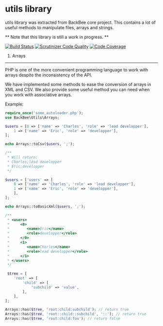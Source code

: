 utils library
==============

utils library was extracted from BackBee core project.
This contains a lot of useful methods to manipulate files, arrays and strings.

** Note that this library is still a work in progress. **

[![Build Status](https://api.travis-ci.org/backbee/utils.svg?branch=master)](https://travis-ci.org/backbee/utils)
[![Scrutinizer Code Quality](https://scrutinizer-ci.com/g/backbee/utils/badges/quality-score.png?b=master)](https://scrutinizer-ci.com/g/backbee/utils/?branch=master)
[![Code Coverage](https://scrutinizer-ci.com/g/backbee/utils/badges/coverage.png?b=master)](https://scrutinizer-ci.com/g/backbee/utils/?branch=master)


1) Arrays
---------

PHP is one of the more convenient programming language to work with arrays
despite the inconsistency of the API.

We have implemented some methods to ease the conversion of arrays in XML and CSV.
We also provide some useful method you can need when you work with associative arrays.

Example:

```php
require_once('some_autoloader.php');
use BackBee\Utils\Arrays;

$users = [0 => ['name' => 'Charles', 'role' => 'lead developper'],
    1 => ['name' => 'Eric', 'role' => 'developper'],
];

echo Arrays::toCsv($users, ';');

/**
 * Will return:
 * Charles;lead developper
 * Eric;developper
 */

$users = ['users' => [
    0 => ['name' => 'Charles', 'role' => 'lead developper'],
    1 => ['name' => 'Eric', 'role' => 'developper'],
    ],
];

echo Arrays::toBasicXml($users, ';');

/**
 * <users>
 *     <0>
 *        <name>Eric</name>
 *        <role>developper</role>
 *     </0>
 *     <1>
 *        <name>Charles</name>
 *        <role>lead developper</role>
 *     </1>
 * </users>
 */

 $tree = [
    'root' => [
        'child' => [
            'subchild' => 'value',
        ],
    ],
];

Arrays::has($tree, 'root:child:subchild'); // return true
Arrays::has($tree, 'root::child::subchild', '::'); // return true
Arrays::has($tree, 'root:child:foo'); // return false
```


